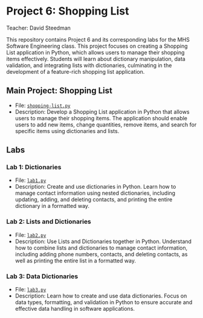 # Project 6: Shopping List

Teacher: David Steedman

This repository contains Project 6 and its corresponding labs for the MHS Software Engineering class. This project focuses on creating a Shopping List application in Python, which allows users to manage their shopping items effectively. Students will learn about dictionary manipulation, data validation, and integrating lists with dictionaries, culminating in the development of a feature-rich shopping list application.

## Main Project: Shopping List
- File: [`shopping-list.py`](shopping-list.py)
- Description: Develop a Shopping List application in Python that allows users to manage their shopping items. The application should enable users to add new items, change quantities, remove items, and search for specific items using dictionaries and lists.

## Labs

### Lab 1: Dictionaries
- File: [`lab1.py`](lab1.py)
- Description: Create and use dictionaries in Python. Learn how to manage contact information using nested dictionaries, including updating, adding, and deleting contacts, and printing the entire dictionary in a formatted way.

### Lab 2: Lists and Dictionaries
- File: [`lab2.py`](lab2.py)
- Description: Use Lists and Dictionaries together in Python. Understand how to combine lists and dictionaries to manage contact information, including adding phone numbers, contacts, and deleting contacts, as well as printing the entire list in a formatted way.

### Lab 3: Data Dictionaries
- File: [`lab3.py`](lab3.py)
- Description: Learn how to create and use data dictionaries. Focus on data types, formatting, and validation in Python to ensure accurate and effective data handling in software applications.
